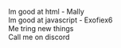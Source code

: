 Im good at html - Mally 
<br>
Im good at javascript - Exofiex6
<br>
Me tring new things
<br>
Call me on discord
